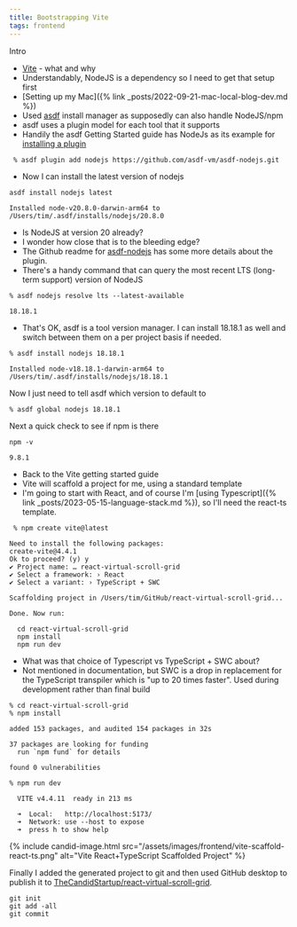 ```yaml
---
title: Bootstrapping Vite
tags: frontend
---
```


Intro

* [Vite](https://vitejs.dev/) - what and why
* Understandably, NodeJS is a dependency so I need to get that setup first
* [Setting up my Mac]({% link _posts/2022-09-21-mac-local-blog-dev.md %})
* Used [asdf](https://asdf-vm.com/) install manager as supposedly can also handle NodeJS/npm
* asdf uses a plugin model for each tool that it supports
* Handily the asdf Getting Started guide has NodeJs as its example for [installing a plugin](https://asdf-vm.com/guide/getting-started.html#_4-install-a-plugin)

```
 % asdf plugin add nodejs https://github.com/asdf-vm/asdf-nodejs.git
```

* Now I can install the latest version of nodejs

```
asdf install nodejs latest

Installed node-v20.8.0-darwin-arm64 to /Users/tim/.asdf/installs/nodejs/20.8.0
```

* Is NodeJS at version 20 already?
* I wonder how close that is to the bleeding edge?
* The Github readme for [asdf-nodejs](https://github.com/asdf-vm/asdf-nodejs) has some more details about the plugin.
* There's a handy command that can query the most recent LTS (long-term support) version of NodeJS

```
% asdf nodejs resolve lts --latest-available

18.18.1
```

* That's OK, asdf is a tool version manager. I can install 18.18.1 as well and switch between them on a per project basis if needed.

```
% asdf install nodejs 18.18.1

Installed node-v18.18.1-darwin-arm64 to /Users/tim/.asdf/installs/nodejs/18.18.1
```

Now  I just need to tell asdf which version to default to

```
% asdf global nodejs 18.18.1
```

Next a quick check to see if npm is there

```
npm -v

9.8.1
```

* Back to the Vite getting started guide
* Vite will scaffold a project for me, using a standard template
* I'm going to start with React, and of course I'm [using Typescript]({% link _posts/2023-05-15-language-stack.md %}), so I'll need the react-ts template.

```
 % npm create vite@latest

Need to install the following packages:
create-vite@4.4.1
Ok to proceed? (y) y
✔ Project name: … react-virtual-scroll-grid
✔ Select a framework: › React
✔ Select a variant: › TypeScript + SWC

Scaffolding project in /Users/tim/GitHub/react-virtual-scroll-grid...

Done. Now run:

  cd react-virtual-scroll-grid
  npm install
  npm run dev
```

* What was that choice of Typescript vs  TypeScript + SWC about?
* Not mentioned in documentation, but SWC is a drop in replacement for the TypeScript transpiler which is "up to 20 times faster". Used during development rather than final build

```
% cd react-virtual-scroll-grid
% npm install

added 153 packages, and audited 154 packages in 32s

37 packages are looking for funding
  run `npm fund` for details

found 0 vulnerabilities
```

```
% npm run dev

  VITE v4.4.11  ready in 213 ms

  ➜  Local:   http://localhost:5173/
  ➜  Network: use --host to expose
  ➜  press h to show help
```

{% include candid-image.html src="/assets/images/frontend/vite-scaffold-react-ts.png" alt="Vite React+TypeScript Scaffolded Project" %}

Finally I added the generated project to git and then used GitHub desktop to publish it to [TheCandidStartup/react-virtual-scroll-grid](https://github.com/TheCandidStartup/react-virtual-scroll-grid).

```
git init
git add -all
git commit
```
